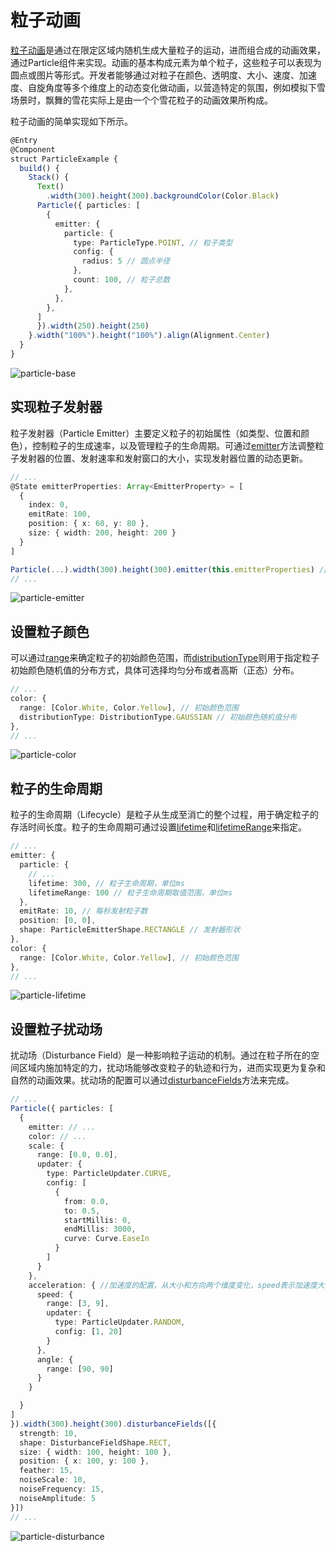 # 粒子动画

[粒子动画](../reference/apis-arkui/arkui-ts/ts-particle-animation.md)是通过在限定区域内随机生成大量粒子的运动，进而组合成的动画效果，通过Particle组件来实现。动画的基本构成元素为单个粒子，这些粒子可以表现为圆点或图片等形式。开发者能够通过对粒子在颜色、透明度、大小、速度、加速度、自旋角度等多个维度上的动态变化做动画，以营造特定的氛围，例如模拟下雪场景时，飘舞的雪花实际上是由一个个雪花粒子的动画效果所构成。

粒子动画的简单实现如下所示。
```ts
@Entry
@Component
struct ParticleExample {
  build() {
    Stack() {
      Text()
        .width(300).height(300).backgroundColor(Color.Black)
      Particle({ particles: [
        {
          emitter: {
            particle: {
              type: ParticleType.POINT, // 粒子类型
              config: {
                radius: 5 // 圆点半径
              },
              count: 100, // 粒子总数
            },
          },
        },
      ]
      }).width(250).height(250)
    }.width("100%").height("100%").align(Alignment.Center)
  }
}
```

![particle-base](figures/particle-base.gif)


## 实现粒子发射器

粒子发射器（Particle Emitter）主要定义粒子的初始属性（如类型、位置和颜色），控制粒子的生成速率，以及管理粒子的生命周期。可通过[emitter](../reference/apis-arkui/arkui-ts/ts-particle-animation.md#emitter12)方法调整粒子发射器的位置、发射速率和发射窗口的大小，实现发射器位置的动态更新。

```ts
// ...
@State emitterProperties: Array<EmitterProperty> = [
  {
    index: 0,
    emitRate: 100,
    position: { x: 60, y: 80 },
    size: { width: 200, height: 200 }
  }
]

Particle(...).width(300).height(300).emitter(this.emitterProperties) // 动态调整粒子发射器的位置
// ...
```

![particle-emitter](figures/particle-emitter.gif)


## 设置粒子颜色

可以通过[range](../reference/apis-arkui/arkui-ts/ts-particle-animation.md#particlecolorpropertyoptions)来确定粒子的初始颜色范围，而[distributionType](../reference/apis-arkui/arkui-ts/ts-particle-animation.md#particlecolorpropertyoptions)则用于指定粒子初始颜色随机值的分布方式，具体可选择均匀分布或者高斯（正态）分布。

```ts
// ...
color: {
  range: [Color.White, Color.Yellow], // 初始颜色范围
  distributionType: DistributionType.GAUSSIAN // 初始颜色随机值分布
},
// ...
```

![particle-color](figures/particle-color.gif)


## 粒子的生命周期

粒子的生命周期（Lifecycle）是粒子从生成至消亡的整个过程，用于确定粒子的存活时间长度。粒子的生命周期可通过设置[lifetime](../reference/apis-arkui/arkui-ts/ts-particle-animation.md#emitteroptions)和[lifetimeRange](../reference/apis-arkui/arkui-ts/ts-particle-animation.md#emitteroptions)来指定。

```ts
// ...
emitter: {
  particle: {
    // ...
    lifetime: 300, // 粒子生命周期，单位ms
    lifetimeRange: 100 // 粒子生命周期取值范围，单位ms
  },
  emitRate: 10, // 每秒发射粒子数
  position: [0, 0],
  shape: ParticleEmitterShape.RECTANGLE // 发射器形状
},
color: {
  range: [Color.White, Color.Yellow], // 初始颜色范围
},
// ...
```

![particle-lifetime](figures/particle-lifetime.gif)


## 设置粒子扰动场

扰动场（Disturbance Field）是一种影响粒子运动的机制。通过在粒子所在的空间区域内施加特定的力，扰动场能够改变粒子的轨迹和行为，进而实现更为复杂和自然的动画效果。扰动场的配置可以通过[disturbanceFields](../reference/apis-arkui/arkui-ts/ts-particle-animation.md#disturbancefields12)方法来完成。

```ts
// ...
Particle({ particles: [
  {
    emitter: // ...
    color: // ...
    scale: {
      range: [0.0, 0.0],
      updater: {
        type: ParticleUpdater.CURVE,
        config: [
          {
            from: 0.0,
            to: 0.5,
            startMillis: 0,
            endMillis: 3000,
            curve: Curve.EaseIn
          }
        ]
      }
    },
    acceleration: { //加速度的配置，从大小和方向两个维度变化，speed表示加速度大小，angle表示加速度方向
      speed: {
        range: [3, 9],
        updater: {
          type: ParticleUpdater.RANDOM,
          config: [1, 20]
        }
      },
      angle: {
        range: [90, 90]
      }
    }

  }
]
}).width(300).height(300).disturbanceFields([{
  strength: 10,
  shape: DisturbanceFieldShape.RECT,
  size: { width: 100, height: 100 },
  position: { x: 100, y: 100 },
  feather: 15,
  noiseScale: 10,
  noiseFrequency: 15,
  noiseAmplitude: 5
}])
// ... 
```

![particle-disturbance](figures/particle-disturbance.gif)